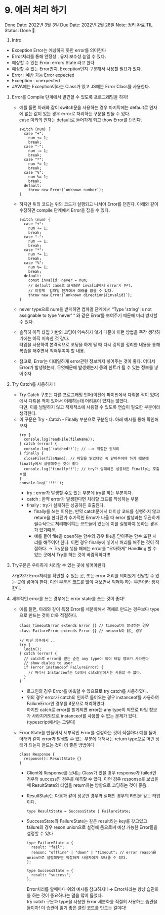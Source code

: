 # 9. 에러 처리 하기

Done Date: 2022년 3월 3일
Due Date: 2022년 2월 28일
Note: 정리 완료 TIL
Status: Done 🙌

1. Intro

- Exception Error는 예상하지 못한 error를 의미한다
- Error처리를 통해 안정성 , 유지 보수성 높일 수 있다.
- 예상할 수 있는 Error: errors State 라고 한다
- 예상할 수 있는 Error인지, Execption인지 구분해서 사용할 필요가 있다.
- Error : 예상 가능 Error expected
- Exception : unexpected
- JAVA에는 Exception이라는 Class가 있고 JS에는 Error Class를 사용한다.

1. Error를 Compile 단계에서 발견할 수 있도록 프로그래밍을 하자!

   - 예를 들면 아래와 같이 switch문을 사용하는 경우 마지막에는 default로 인자에 없는 값이 있는 경우 error로 처리하는 구문을 만들 수 있다. <br>case 이외의 인자는 default로 들어가게 되고 thow Error를 던진다.

     ```tsx
     switch (num) {
       case "+":
         num += 1;
         break;
       case "-":
         num -= 1;
         break;
       case "*":
         num *= 1;
         break;
       case "%":
         num %= 1;
         break;
       default:
         throw new Error(`unknown number`);
     }
     ```

   - 하지만 위의 코드는 위의 코드가 실행되고 나서야 Error를 던진다. 아해와 같이 수정하면 compile 단계에서 Error을 잡을 수 있다.
     ```tsx
     switch (num) {
       case "+":
         num += 1;
         break;
       case "-":
         num -= 1;
         break;
       case "*":
         num *= 1;
         break;
       case "%":
         num %= 1;
         break;
       default:
         const invalid: never = num;
         // default case로 오게되면 invalid에서 error가 뜬다.
         // 이렇게  컴파일 단계에서 애러를 잡을 수 있다.
         throw new Error(`unknown direction${invalid}`);
     }
     ```
   - never type으로 num을 받게하면 컴파일 단계에서 “Type 'string' is not assignable to type 'never’ “ 와 같은 Error를 보여주기 때문에 미리 방지할 수 있다.
   - 솔직히 아직 타입 기반의 코딩이 익숙하지 않기 때문에 이런 방법을 즉각 생각하기에는 아직 미숙한 것 같다.</br> 타입을 사용하여 본격적으로 코딩을 하게 될 때 다시 강의를 정리한 내용을 통해 복습을 해주면서 익혀두여야 할 내용.
   - 참고로, Error는 디테일하게 error관련 정보까지 넣어주는 것이 좋다. 어디서 Error가 발생했는지, 무엇때문에 발생했는지 등의 힌트가 될 수 있는 정보를 넣어주자

2. Try Catch를 사용하자 !
   - Try Catch 구조는 다른 프로그래밍 언어(이전에 파이썬에서 다뤄본 적이 있다)에서 다뤄본 적이 있어서 이해하는데 어려움이 있지는 않았다.</br> 다만, 이를 남발하지 않고 적재적소에 사용할 수 있도록 연습이 필요한 부분이라 생각한다.
   - 이 구문은 Try - Catch - Finally 부분으로 구분된다. 아래 예시를 통해 확인해보자
     ```tsx
     try {
       console.log(readFile(fileName));
     } catch (error) {
       console.log(`catched!!`); // --> 적절한 뒷처리
     } finally {
       closeFile(fileName); // 파일을 읽었다면 꼭 닫아주어야 하기 떄문에 finally에서 실행해주는 것이 좋다
       console.log("finally!!"); // try가 실패하든 성공하든 Finally는 호출ㅇ됨
     }
     console.log(`!!!!`);
     ```
     - try : error가 발생할 수도 있는 부분에 try를 하는 부분이다.
     - catch : 만약 error가 발생한다면 처리할 코드를 작성하는 부분
     - finally : try가 실패하든 성공하든 호출된다.
       - finally를 쓰는 이유는, 만약 catch문에서 더이상 코드를 실행하지 않고 return을 한다던가 추가적인 Error가 나올 때 error 발생과는 무관하게 필수적으로 처리해야햐는 코드들이 있는데 이를 실행하지 못하는 경우가 있기때문.
       - 예를 들어 file을 open하는 함수의 경우 file을 닫아주는 함수 또한 처리를 해주어야 한다. 이런 경우 finally에 넣어서 처리를 해주는 것이 적절하다.
         → Try문을 넣을 때에는 error를 “우아하게" Handling 할 수 있는 곳에서 Try를 하는 것이 바람직하다!!!
3. Try구문은 우아하게 처리할 수 있는 곳에 넣어야한다

   사용자가 Error처리를 확인할 수 있는 곳, 또는 error 처리를 의미있게 전달할 수 있는 곳에 넣어야 한다. 이런 부분은 코드를 많이 쳐보면서 익혀야 하는 부분이라 생각한다.

4. 세부적인 error를 쓰는 경우에는 error state를 쓰는 것이 좋다!

   - 예를 들면, 아래와 같이 특정 Error를 세분화해서 객체로 만드는 경우보다 type으로 만드는 것이 더욱 적절하다.

     ```tsx
     class TimeoutError extends Error {} // timeout이 발생하는 경우
     class FailureError extends Error {} // network이 없는 경우

     // 어떤 함수에서 ..
     try {
       login();
     } catch (error) {
       // catch로 error를 받는 순간 any type이 되어 타입 정보가 사라진다
       // show dialog to user
       if (error instanceof FailureError) {
         // 따라서 Instanceof는 ts에서 catch안에서는 사용할 수 없다.
       }
     }
     ```

     - 로그인의 경우 Error를 예측할 수 있으므로 try catch를 사용하였다.
     - 위의 경우 error가 catch의 인자로 들어오는 경우 instanceof를 사용하여 FailureError인 경우를 if문으로 처리하였다. </br>하지만 catch로 error를 받게되면 error는 any type이 되므로 타입 정보가 사라지게되므로 instanceof를 사용할 수 없는 문제가 있다. (typescript에서는 그렇다)

   - Error State를 만들어서 세부적인 Error를 설정하는 것이 적절하다
     예를 들어 아래와 같이 error가 발생할 수 있는 부분에 대해서는 return type으로 어떤 상태가 되는지 만드는 것이 더 좋은 방법이다

     ```tsx
     class Response {
       response(): ResultState {}
     }
     ```

     - Client에 Response를 보내는 Class가 있을 경우 response가 failed인 경우와 success인 경우를 예측할 수 있다. 이런 경우 response를 보냈을 때 ResultState의 타입을 return하는 방향으로 코딩하는 것이 좋음.
     - ResultState는 다음과 같이 성공인 경우와 실패인 경우의 타입을 갖는 타입이다.
       ```tsx
       type ResultState = SuccessState | FailureState;
       ```
     - SuccessState와 FailureState는 같은 result라는 key를 갖고있고 failure의 경우 reson union으로 설정해 둠으로써 예상 가능한 Error들을 설정할 수 있다

       ```tsx
       type FailureState = {
         result: "fail";
         reason: "offline" | "down" | "timeout"; // error reason을 union으로 설정해두면 적절하게 사용자에게 보내줄 수 있다.
       };

       type SuccessState = {
         result: "success";
       };
       ```

       Error처리를 할때마다 위의 예시를 참고하자!!
       → Error처리는 항상 습관화를 하는 것이 중요하다는 말을 많이 들었다. </br>try catch 구문과 type을 사용한 Error 세분화를 적절히 사용하는 습관을 들이자! 이 습관이 읽기 좋은 클린 코드를 만드는 길이다!
